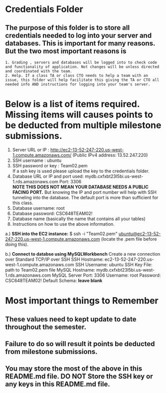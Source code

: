 # Credentials Folder

## The purpose of this folder is to store all credentials needed to log into your server and databases. This is important for many reasons. But the two most important reasons is
    1. Grading , servers and databases will be logged into to check code and functionality of application. Not changes will be unless directed and coordinated with the team.
    2. Help. If a class TA or class CTO needs to help a team with an issue, this folder will help facilitate this giving the TA or CTO all needed info AND instructions for logging into your team's server. 


# Below is a list of items required. Missing items will causes points to be deducted from multiple milestone submissions.

1. Server URL or IP :  http://ec2-13-52-247-220.us-west-1.compute.amazonaws.com/ (Public IPv4 address: 13.52.247.220) 
2. SSH username : ubuntu
3. SSH password or key : Team02.pem
    <br> If a ssh key is used please upload the key to the credentials folder.
4. Database URL or IP and port used: mydb.cxfxbt23l5bi.us-west-1.rds.amazonaws.com Port: 3306
    <br><strong> NOTE THIS DOES NOT MEAN YOUR DATABASE NEEDS A PUBLIC FACING PORT.</strong> But knowing the IP and port number will help with SSH tunneling into the database. The default port is more than sufficient for this class.
5. Database username: root
6. Database password: CSC648TEAM02!
7. Database name (basically the name that contains all your tables)
8. Instructions on how to use the above information.

a.) **SSH into the EC2 instance:**
$ ssh -i "Team02.pem" ubuntu@ec2-13-52-247-220.us-west-1.compute.amazonaws.com (locate the .pem file before doing this).

b.) **Connect to databse using MySQLWorkbench**
Create a new connection over Standard TCP/IP over SSH
SSH Hostname: ec2-13-52-247-220.us-west-1.compute.amazonaws.com
SSH Username: ubuntu
SSH Key File: path to Team02.pem file
MySQL Hostname: mydb.cxfxbt23l5bi.us-west-1.rds.amazonaws.com
MySQL Server Port: 3306
Username: root
Password: CSC648TEAM02!
Default Schema: **leave blank**


# Most important things to Remember
## These values need to kept update to date throughout the semester. <br>
## <strong>Failure to do so will result it points be deducted from milestone submissions.</strong><br>
## You may store the most of the above in this README.md file. DO NOT Store the SSH key or any keys in this README.md file.
